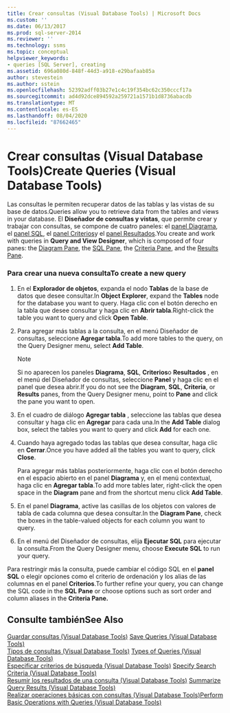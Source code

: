 ```yaml
---
title: Crear consultas (Visual Database Tools) | Microsoft Docs
ms.custom: ''
ms.date: 06/13/2017
ms.prod: sql-server-2014
ms.reviewer: ''
ms.technology: ssms
ms.topic: conceptual
helpviewer_keywords:
- queries [SQL Server], creating
ms.assetid: 696a080d-848f-44d3-a918-e29bafaab85a
author: stevestein
ms.author: sstein
ms.openlocfilehash: 52392adff03b27e1c4c19f354bc62c350cccf17a
ms.sourcegitcommit: ad4d92dce894592a259721a1571b1d8736abacdb
ms.translationtype: MT
ms.contentlocale: es-ES
ms.lasthandoff: 08/04/2020
ms.locfileid: "87662465"
---
```

# <a name="create-queries-visual-database-tools"></a><span data-ttu-id="9c76f-102">Crear consultas (Visual Database Tools)</span><span class="sxs-lookup"><span data-stu-id="9c76f-102">Create Queries (Visual Database Tools)</span></span>
  <span data-ttu-id="9c76f-103">Las consultas le permiten recuperar datos de las tablas y las vistas de su base de datos.</span><span class="sxs-lookup"><span data-stu-id="9c76f-103">Queries allow you to retrieve data from the tables and views in your database.</span></span> <span data-ttu-id="9c76f-104">El **Diseñador de consultas y vistas**, que permite crear y trabajar con consultas, se compone de cuatro paneles: el [panel Diagrama](visual-database-tools.md), el [panel SQL](sql-pane-visual-database-tools.md), el [panel Criterios](criteria-pane-visual-database-tools.md)y el [panel Resultados](results-pane-visual-database-tools.md).</span><span class="sxs-lookup"><span data-stu-id="9c76f-104">You create and work with queries in **Query and View Designer**, which is composed of four panes: the [Diagram Pane](visual-database-tools.md), the [SQL Pane](sql-pane-visual-database-tools.md), the [Criteria Pane](criteria-pane-visual-database-tools.md), and the [Results Pane](results-pane-visual-database-tools.md).</span></span>  
  
### <a name="to-create-a-new-query"></a><span data-ttu-id="9c76f-105">Para crear una nueva consulta</span><span class="sxs-lookup"><span data-stu-id="9c76f-105">To create a new query</span></span>  
  
1.  <span data-ttu-id="9c76f-106">En el **Explorador de objetos**, expanda el nodo **Tablas** de la base de datos que desee consultar.</span><span class="sxs-lookup"><span data-stu-id="9c76f-106">In **Object Explorer**, expand the **Tables** node for the database you want to query.</span></span> <span data-ttu-id="9c76f-107">Haga clic con el botón derecho en la tabla que desee consultar y haga clic en **Abrir tabla**.</span><span class="sxs-lookup"><span data-stu-id="9c76f-107">Right-click the table you want to query and click **Open Table**.</span></span>  
  
2.  <span data-ttu-id="9c76f-108">Para agregar más tablas a la consulta, en el menú Diseñador de consultas, seleccione **Agregar tabla**.</span><span class="sxs-lookup"><span data-stu-id="9c76f-108">To add more tables to the query, on the Query Designer menu, select **Add Table**.</span></span>  
  
    > [!NOTE]  
    >  <span data-ttu-id="9c76f-109">Si no aparecen los paneles **Diagrama**, **SQL**, **Criterios**o **Resultados** , en el menú del Diseñador de consultas, seleccione **Panel** y haga clic en el panel que desea abrir.</span><span class="sxs-lookup"><span data-stu-id="9c76f-109">If you do not see the **Diagram**, **SQL**, **Criteria**, or **Results** panes, from the Query Designer menu, point to **Pane** and click the pane you want to open.</span></span>  
  
3.  <span data-ttu-id="9c76f-110">En el cuadro de diálogo **Agregar tabla** , seleccione las tablas que desea consultar y haga clic en **Agregar** para cada una.</span><span class="sxs-lookup"><span data-stu-id="9c76f-110">In the **Add Table** dialog box, select the tables you want to query and click **Add** for each one.</span></span>  
  
4.  <span data-ttu-id="9c76f-111">Cuando haya agregado todas las tablas que desea consultar, haga clic en **Cerrar**.</span><span class="sxs-lookup"><span data-stu-id="9c76f-111">Once you have added all the tables you want to query, click **Close**.</span></span>  
  
     <span data-ttu-id="9c76f-112">Para agregar más tablas posteriormente, haga clic con el botón derecho en el espacio abierto en el panel **Diagrama** y, en el menú contextual, haga clic en **Agregar tabla**.</span><span class="sxs-lookup"><span data-stu-id="9c76f-112">To add more tables later, right-click the open space in the **Diagram** pane and from the shortcut menu click **Add Table**.</span></span>  
  
5.  <span data-ttu-id="9c76f-113">En el panel **Diagrama**, active las casillas de los objetos con valores de tabla de cada columna que desea consultar.</span><span class="sxs-lookup"><span data-stu-id="9c76f-113">In the **Diagram Pane**, check the boxes in the table-valued objects for each column you want to query.</span></span>  
  
6.  <span data-ttu-id="9c76f-114">En el menú del Diseñador de consultas, elija **Ejecutar SQL** para ejecutar la consulta.</span><span class="sxs-lookup"><span data-stu-id="9c76f-114">From the Query Designer menu, choose **Execute SQL** to run your query.</span></span>  
  
 <span data-ttu-id="9c76f-115">Para restringir más la consulta, puede cambiar el código SQL en el **panel SQL** o elegir opciones como el criterio de ordenación y los alias de las columnas en el panel **Criterios**.</span><span class="sxs-lookup"><span data-stu-id="9c76f-115">To further refine your query, you can change the SQL code in the **SQL Pane** or choose options such as sort order and column aliases in the **Criteria Pane.**</span></span>  
  
## <a name="see-also"></a><span data-ttu-id="9c76f-116">Consulte también</span><span class="sxs-lookup"><span data-stu-id="9c76f-116">See Also</span></span>  
 <span data-ttu-id="9c76f-117">[Guardar consultas &#40;Visual Database Tools&#41;](save-queries-visual-database-tools.md) </span><span class="sxs-lookup"><span data-stu-id="9c76f-117">[Save Queries &#40;Visual Database Tools&#41;](save-queries-visual-database-tools.md) </span></span>  
 <span data-ttu-id="9c76f-118">[Tipos de consultas &#40;Visual Database Tools&#41;](types-of-queries-visual-database-tools.md) </span><span class="sxs-lookup"><span data-stu-id="9c76f-118">[Types of Queries &#40;Visual Database Tools&#41;](types-of-queries-visual-database-tools.md) </span></span>  
 <span data-ttu-id="9c76f-119">[Especificar criterios de búsqueda &#40;Visual Database Tools&#41;](specify-search-criteria-visual-database-tools.md) </span><span class="sxs-lookup"><span data-stu-id="9c76f-119">[Specify Search Criteria &#40;Visual Database Tools&#41;](specify-search-criteria-visual-database-tools.md) </span></span>  
 <span data-ttu-id="9c76f-120">[Resumir los resultados de una consulta &#40;Visual Database Tools&#41;](summarize-query-results-visual-database-tools.md) </span><span class="sxs-lookup"><span data-stu-id="9c76f-120">[Summarize Query Results &#40;Visual Database Tools&#41;](summarize-query-results-visual-database-tools.md) </span></span>  
 [<span data-ttu-id="9c76f-121">Realizar operaciones básicas con consultas (Visual Database Tools)</span><span class="sxs-lookup"><span data-stu-id="9c76f-121">Perform Basic Operations with Queries &#40;Visual Database Tools&#41;</span></span>](perform-basic-operations-with-queries-visual-database-tools.md)  
  
  
